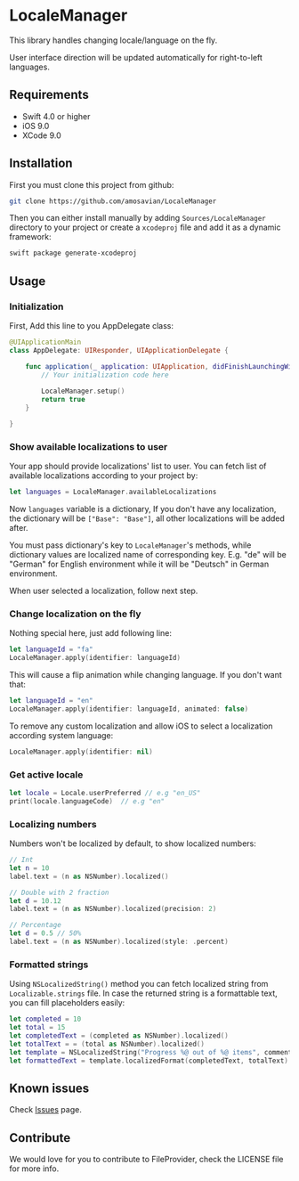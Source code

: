 # LocaleManager

This library handles changing locale/language on the fly.

User interface direction will be updated automatically for right-to-left languages.

## Requirements

- Swift 4.0 or higher
- iOS 9.0
- XCode 9.0

## Installation

First you must clone this project from github:

```bash
git clone https://github.com/amosavian/LocaleManager
```

Then you can either install manually by adding `Sources/LocaleManager` directory to your project or create a `xcodeproj` file and add it as a dynamic framework:

```bash
swift package generate-xcodeproj
```

## Usage

### Initialization

First, Add this line to you AppDelegate class:

```swift
@UIApplicationMain
class AppDelegate: UIResponder, UIApplicationDelegate {

    func application(_ application: UIApplication, didFinishLaunchingWithOptions launchOptions: [UIApplicationLaunchOptionsKey: Any]?) -> Bool {
        // Your initialization code here
        
        LocaleManager.setup()
        return true
    }

}

```

### Show available localizations to user

Your app should provide localizations' list to user. You can fetch list of available localizations according to your project by:

```swift
let languages = LocaleManager.availableLocalizations
```

Now `languages` variable is a dictionary, If you don't have any localization, the dictionary will be `["Base": "Base"]`, all other localizations will be added after.

You must pass dictionary's key to `LocaleManager`'s methods, while dictionary values are localized name of corresponding key. E.g. "de" will be "German" for English environment while it will be "Deutsch" in German environment.

When user selected a localization, follow next step.

### Change localization on the fly

Nothing special here, just add following line:

```swift
let languageId = "fa"
LocaleManager.apply(identifier: languageId)
```

This will cause a flip animation while changing language. If you don't want that:

```swift
let languageId = "en"
LocaleManager.apply(identifier: languageId, animated: false)
```

To remove any custom localization and allow iOS to select a localization according system language:

```swift
LocaleManager.apply(identifier: nil)
```

### Get active locale

```swift
let locale = Locale.userPreferred // e.g "en_US"
print(locale.languageCode)  // e.g "en"
```

### Localizing numbers

Numbers won't be localized by default, to show localized numbers:

```swift
// Int
let n = 10
label.text = (n as NSNumber).localized()

// Double with 2 fraction
let d = 10.12
label.text = (n as NSNumber).localized(precision: 2)

// Percentage
let d = 0.5 // 50%
label.text = (n as NSNumber).localized(style: .percent)
```


### Formatted strings

Using `NSLocalizedString()` method you can fetch localized string from `Localizable.strings` file. In case the returned string is a formattable text, you can fill placeholders easily:

```swift
let completed = 10
let total = 15
let completedText = (completed as NSNumber).localized()
let totalText = = (total as NSNumber).localized()
let template = NSLocalizedString("Progress %@ out of %@ items", comment: "")
let formattedText = template.localizedFormat(completedText, totalText)
```

## Known issues

Check [Issues](issues) page.

## Contribute

We would love for you to contribute to FileProvider, check the LICENSE file for more info.
